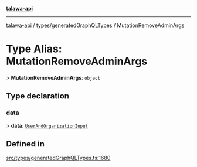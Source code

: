 [**talawa-api**](../../../README.md)

***

[talawa-api](../../../modules.md) / [types/generatedGraphQLTypes](../README.md) / MutationRemoveAdminArgs

# Type Alias: MutationRemoveAdminArgs

\> **MutationRemoveAdminArgs**: `object`

## Type declaration

### data

\> **data**: [`UserAndOrganizationInput`](UserAndOrganizationInput.md)

## Defined in

[src/types/generatedGraphQLTypes.ts:1680](https://github.com/PalisadoesFoundation/talawa-api/blob/5c5b29a0ea487bda8306089fe128f43f3be29f94/src/types/generatedGraphQLTypes.ts#L1680)
